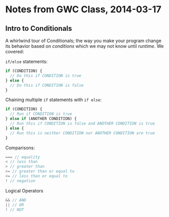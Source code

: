 Notes from GWC Class, 2014-03-17
================================

Intro to Conditionals
---------------------

A whirlwind tour of Conditionals; the way you make your program change its
behavior based on *conditions* which we may not know until *runtime*. We covered:

`if/else` statements:

```javascript
if (CONDITION) {
  // Do this if CONDITION is true
} else {
  // Do this if CONDITION is false
}
```

Chaining multiple `if` statements with `if else`:

```javascript
if (CONDITION) {
  // Run if CONDITION is true
} else if (ANOTHER CONDITION) {
  // Run this if CONDITION is false and ANOTHER CONDITION is true
} else {
  // Run this is neither CONDITION nor ANOTHER CONDITION are true
}
```

Comparisons:

```javascript
=== // equality
< // less than
> // greater than
>= // greater than or equal to
<= // less than or equal to
! // negation
```

Logical Operators

```javascript
&& // AND
|| // OR
! // NOT
```